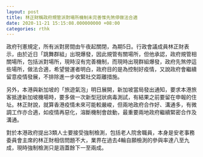 ```yaml
---
layout: post
title: 林正財稱政府規管派對場所機制未完善惟先煞停做法合適
date: 2020-11-21 15:15:08.000000000 +08:00
categories: rthk
---
```


政府刊憲規定，所有派對房間由午夜起關閉，為期5日。行政會議成員林正財表示，由於近日「跳舞群組」出現爆發，因此規管有關場所，但他承認，政府規管相關場所，包括派對場所，現時沒有完善機制，而現時出現群組爆發，政府先煞停這些場所，做法合適，希望營運者明白，政府目的是為控制好疫情，又說政府會繼續留意疫情發展，不排除進一步收緊社交距離措施。

另外，本港與新加坡的「旅遊氣泡」明日展開，新加坡當局發出通知，要求本港旅客抵達新加坡機場時，要多做一次新型冠狀病毒測試，有結果之前要留在申報的住址。林正財說，就算香港疫情未來可能較嚴峻，但兩地政府合作好、溝通多，有微調工作亦合適，如疫情再惡化，溶斷機制會啟動，最重要兩地政府繼續緊密合作及溝通。

對於本港政府提出3類人士要接受強制檢測，包括老人院舍職員，本身是安老事務委員會主席的林正財相信問題不大，業界在過去4輪自願檢測的參與率達八至九成，現時強制檢測只是涵蓋餘下一至兩成。

